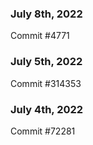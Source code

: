### July 8th, 2022

Commit #4771

### July 5th, 2022

Commit #314353


### July 4th, 2022

Commit #72281
